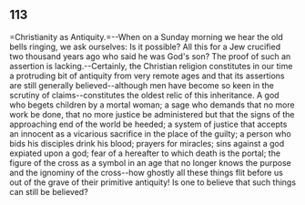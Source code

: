 ## 113

=Christianity as Antiquity.=--When on a Sunday morning we hear the old
bells ringing, we ask ourselves: Is it possible? All this for a Jew
crucified two thousand years ago who said he was God's son? The proof of
such an assertion is lacking.--Certainly, the Christian religion
constitutes in our time a protruding bit of antiquity from very remote
ages and that its assertions are still generally believed--although men
have become so keen in the scrutiny of claims--constitutes the oldest
relic of this inheritance. A god who begets children by a mortal woman;
a sage who demands that no more work be done, that no more justice be
administered but that the signs of the approaching end of the world be
heeded; a system of justice that accepts an innocent as a vicarious
sacrifice in the place of the guilty; a person who bids his disciples
drink his blood; prayers for miracles; sins against a god expiated upon
a god; fear of a hereafter to which death is the portal; the figure of
the cross as a symbol in an age that no longer knows the purpose and the
ignominy of the cross--how ghostly all these things flit before us out
of the grave of their primitive antiquity! Is one to believe that such
things can still be believed?


